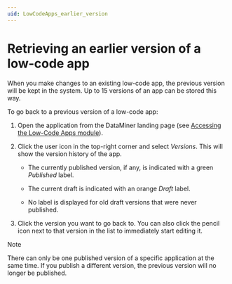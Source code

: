 ```yaml
---
uid: LowCodeApps_earlier_version
---
```


# Retrieving an earlier version of a low-code app

When you make changes to an existing low-code app, the previous version will be kept in the system. Up to 15 versions of an app can be stored this way.

To go back to a previous version of a low-code app:

1. Open the application from the DataMiner landing page (see [Accessing the Low-Code Apps module](xref:Accessing_custom_apps)).

1. Click the user icon in the top-right corner and select *Versions*. This will show the version history of the app.

   - The currently published version, if any, is indicated with a green *Published* label. <!-- RN 32200 -->

   - The current draft is indicated with an orange *Draft* label.

   - No label is displayed for old draft versions that were never published.

1. Click the version you want to go back to. You can also click the pencil icon next to that version in the list to immediately start editing it.

> [!NOTE]
> There can only be one published version of a specific application at the same time. If you publish a different version, the previous version will no longer be published.
